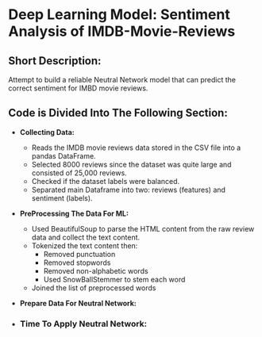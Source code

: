 # Deep Learning Model: Sentiment Analysis of IMDB-Movie-Reviews

## Short Description:
Attempt to build a reliable Neutral Network model that can predict the correct sentiment for IMBD movie reviews.

## Code is Divided Into The Following Section:
* **Collecting Data:**
    * Reads the IMDB movie reviews data stored in the CSV file into a pandas DataFrame.
    * Selected 8000 reviews since the dataset was quite large and consisted of 25,000 reviews.
    * Checked if the dataset labels were balanced.
    * Separated main Dataframe into two: reviews (features) and sentiment (labels).
* **PreProcessing The Data For ML:**
   * Used BeautifulSoup to parse the HTML content from the raw review data and collect the text content.
   * Tokenized the text content then:
      * Removed punctuation
      * Removed stopwords
      * Removed non-alphabetic words
      * Used SnowBallStemmer to stem each word
   * Joined the list of preprocessed words   
* **Prepare Data For Neutral Network:**

* ### Time To Apply Neutral Network:

